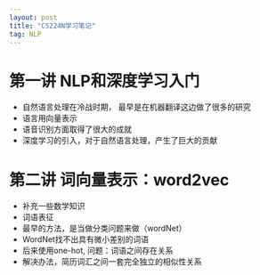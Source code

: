 ```yaml
---
layout: post
title: "CS224N学习笔记"
tag: NLP
---
```


# **第一讲 NLP和深度学习入门**

- 自然语言处理在冷战时期， 最早是在机器翻译这边做了很多的研究
- 语言用向量表示
- 语音识别方面取得了很大的成就
- 深度学习的引入，对于自然语言处理，产生了巨大的贡献

# **第二讲 词向量表示：word2vec**

- 补充一些数学知识
- 词语表征
- 最早的方法，是当做分类问题来做（wordNet）
- WordNet找不出具有微小差别的词语
- 后来使用one-hot, 问题：词语之间存在关系
- 解决办法，简历词汇之间一套完全独立的相似性关系